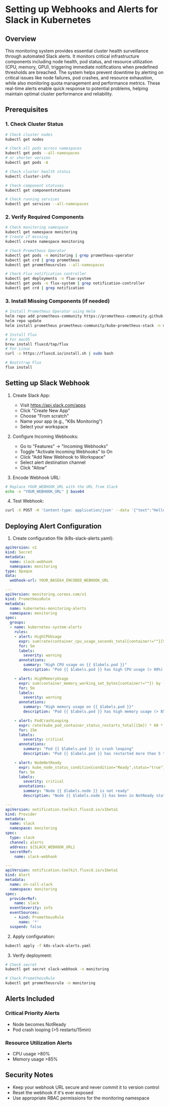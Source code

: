 # Setting up Webhooks and Alerts for Slack in Kubernetes

## Overview
This monitoring system provides essential cluster health surveillance through automated Slack alerts. It monitors critical infrastructure components including node health, pod status, and resource utilization (CPU, memory, GPU), triggering immediate notifications when predefined thresholds are breached. The system helps prevent downtime by alerting on critical issues like node failures, pod crashes, and resource exhaustion, while also monitoring quota management and performance metrics. These real-time alerts enable quick response to potential problems, helping maintain optimal cluster performance and reliability.

## Prerequisites
### 1. Check Cluster Status
```bash
# Check cluster nodes
kubectl get nodes

# Check all pods across namespaces
kubectl get pods --all-namespaces
# or shorter version
kubectl get pods -A

# Check cluster health status
kubectl cluster-info

# Check component statuses
kubectl get componentstatuses

# Check running services
kubectl get services --all-namespaces
```

### 2. Verify Required Components
```bash
# Check monitoring namespace
kubectl get namespace monitoring
# Create if missing
kubectl create namespace monitoring

# Check Prometheus Operator
kubectl get pods -n monitoring | grep prometheus-operator
kubectl get crd | grep prometheus
kubectl get prometheusrules --all-namespaces

# Check Flux notification controller
kubectl get deployments -n flux-system
kubectl get pods -n flux-system | grep notification-controller
kubectl get crd | grep notification
```

### 3. Install Missing Components (if needed)
```bash
# Install Prometheus Operator using Helm
helm repo add prometheus-community https://prometheus-community.github.io/helm-charts
helm repo update
helm install prometheus prometheus-community/kube-prometheus-stack -n monitoring

# Install Flux
# For macOS
brew install fluxcd/tap/flux
# For Linux
curl -s https://fluxcd.io/install.sh | sudo bash

# Bootstrap Flux
flux install
```

## Setting up Slack Webhook

1. Create Slack App:
   - Visit https://api.slack.com/apps
   - Click "Create New App"
   - Choose "From scratch"
   - Name your app (e.g., "K8s Monitoring")
   - Select your workspace

2. Configure Incoming Webhooks:
   - Go to "Features" → "Incoming Webhooks"
   - Toggle "Activate Incoming Webhooks" to On
   - Click "Add New Webhook to Workspace"
   - Select alert destination channel
   - Click "Allow"

3. Encode Webhook URL:
```bash
# Replace YOUR_WEBHOOK_URL with the URL from Slack
echo -n "YOUR_WEBHOOK_URL" | base64
```

4. Test Webhook:
```bash
curl -X POST -H 'Content-type: application/json' --data '{"text":"Hello from K8s Monitor!"}' YOUR_WEBHOOK_URL
```

## Deploying Alert Configuration

1. Create configuration file (k8s-slack-alerts.yaml):
```yaml
apiVersion: v1
kind: Secret
metadata:
  name: slack-webhook
  namespace: monitoring
type: Opaque
data:
  webhook-url: YOUR_BASE64_ENCODED_WEBHOOK_URL

---
apiVersion: monitoring.coreos.com/v1
kind: PrometheusRule
metadata:
  name: kubernetes-monitoring-alerts
  namespace: monitoring
spec:
  groups:
  - name: kubernetes-system-alerts
    rules:
    - alert: HighCPUUsage
      expr: sum(rate(container_cpu_usage_seconds_total{container!=""}[5m])) by (pod) > 0.8
      for: 5m
      labels:
        severity: warning
      annotations:
        summary: "High CPU usage on {{ $labels.pod }}"
        description: "Pod {{ $labels.pod }} has high CPU usage (> 80%) for more than 5 minutes"

    - alert: HighMemoryUsage
      expr: sum(container_memory_working_set_bytes{container!=""}) by (pod) / sum(container_spec_memory_limit_bytes{container!=""}) by (pod) > 0.85
      for: 5m
      labels:
        severity: warning
      annotations:
        summary: "High memory usage on {{ $labels.pod }}"
        description: "Pod {{ $labels.pod }} has high memory usage (> 85%) for more than 5 minutes"

    - alert: PodCrashLooping
      expr: rate(kube_pod_container_status_restarts_total[15m]) * 60 * 5 > 5
      for: 15m
      labels:
        severity: critical
      annotations:
        summary: "Pod {{ $labels.pod }} is crash looping"
        description: "Pod {{ $labels.pod }} has restarted more than 5 times in 15 minutes"

    - alert: NodeNotReady
      expr: kube_node_status_condition{condition="Ready",status="true"} == 0
      for: 5m
      labels:
        severity: critical
      annotations:
        summary: "Node {{ $labels.node }} is not ready"
        description: "Node {{ $labels.node }} has been in NotReady state for more than 5 minutes"

---
apiVersion: notification.toolkit.fluxcd.io/v1beta1
kind: Provider
metadata:
  name: slack
  namespace: monitoring
spec:
  type: slack
  channel: alerts
  address: ${SLACK_WEBHOOK_URL}
  secretRef:
    name: slack-webhook

---
apiVersion: notification.toolkit.fluxcd.io/v1beta1
kind: Alert
metadata:
  name: on-call-slack
  namespace: monitoring
spec:
  providerRef:
    name: slack
  eventSeverity: info
  eventSources:
    - kind: PrometheusRule
      name: '*'
  suspend: false
```

2. Apply configuration:
```bash
kubectl apply -f k8s-slack-alerts.yaml
```

3. Verify deployment:
```bash
# Check secret
kubectl get secret slack-webhook -n monitoring

# Check PrometheusRule
kubectl get prometheusrule -n monitoring
```

## Alerts Included
### Critical Priority Alerts
- Node becomes NotReady
- Pod crash looping (>5 restarts/15min)

### Resource Utilization Alerts
- CPU usage >80%
- Memory usage >85%

## Security Notes
- Keep your webhook URL secure and never commit it to version control
- Reset the webhook if it's ever exposed
- Use appropriate RBAC permissions for the monitoring namespace
